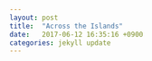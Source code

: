 ```yaml
---
layout: post
title:  "Across the Islands"
date:   2017-06-12 16:35:16 +0900
categories: jekyll update
---
```


